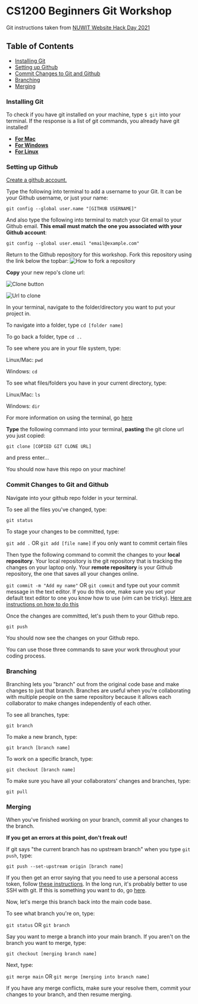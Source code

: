 # CS1200 Beginners Git Workshop

Git instructions taken from [NUWIT Website Hack Day 2021](https://github.com/britneyart80/hack_day_2021)

## Table of Contents
- [Installing Git](#installing-git)
- [Setting up Github](#setup)
- [Commit Changes to Git and Github](#commit-changes)
- [Branching](#branching)
- [Merging](#merging)

<a name="installing-git"></a>
### Installing Git 
To check if you have git installed on your machine, type `$ git` into your terminal. If the response is a list of git commands, you already have git installed!

- **[For Mac](http://git-scm.com/download/mac)**
- **[For Windows](https://www.computerhope.com/issues/ch001927.htm)**
- **[For Linux](https://git-scm.com/download/linux)**

<a name="setup"></a>
### Setting up Github
[Create a github account.](https://github.com/join)

Type the following into terminal to add a username to your Git. It can be your Github username, or just your name:

`git config --global user.name "[GITHUB USERNAME]"`

And also type the following into terminal to match your Git email to your Github email. **This email must match the one you associated with your Github account**:

`git config --global user.email "email@example.com"`

Return to the Github repository for this workshop. Fork this repository using the link below the topbar:
  ![How to fork a repository](https://help.github.com/assets/images/help/repository/fork_button.jpg)
  
**Copy** your new repo's clone url:

![Clone button](https://help.github.com/assets/images/help/repository/clone-repo-clone-url-button.png)

![Url to clone](https://help.github.com/assets/images/help/repository/https-url-clone.png)

In your terminal, navigate to the folder/directory you want to put your project in. 

To navigate into a folder, type `cd [folder name]`

To go back a folder, type `cd ..`

To see where you are in your file system, type:

Linux/Mac: `pwd`

Windows: `cd`

To see what files/folders you have in your current directory, type:

Linux/Mac: `ls`

Windows: `dir`

For more information on using the terminal, go [here](https://enexdi.sciencesconf.org/data/pages/windows_vs_mac_commands_1.pdf)

**Type** the following command into your terminal, **pasting** the git clone url you just copied:

```git clone [COPIED GIT CLONE URL]```

and press enter...

You should now have this repo on your machine!

<a name="commit-changes"></a>
### Commit Changes to Git and Github

Navigate into your github repo folder in your terminal.

To see all the files you've changed, type:

`git status`

To stage your changes to be committed, type:

`git add .` OR
`git add [file name]` if you only want to commit certain files

Then type the following command to commit the changes to your **local repository**. Your local repository is the git repository that is tracking the changes on your laptop only. Your **remote repository** is your Github repository, the one that saves all your changes online.

`git commit -m "Add my name"` OR
`git commit` and type out your commit message in the text editor. If you do this one, make sure you set your default text editor to one you know how to use (vim can be tricky). [Here are instructions on how to do this](https://docs.github.com/en/get-started/getting-started-with-git/associating-text-editors-with-git)

Once the changes are committed, let's push them to your Github repo.

`git push`

You should now see the changes on your Github repo.

You can use those three commands to save your work throughout your coding process.

<a name="branching"></a>
### Branching

Branching lets you "branch" out from the original code base and make changes to just that branch. Branches are useful when you're collaborating with multiple people on the same repository because it allows each collaborator to make changes independently of each other.

To see all branches, type:

`git branch`

To make a new branch, type:

`git branch [branch name]`

To work on a specific branch, type:

`git checkout [branch name]`

To make sure you have all your collaborators' changes and branches, type:

`git pull`

<a name="merging"></a>
### Merging

When you've finished working on your branch, commit all your changes to the branch. 

**If you get an errors at this point, don't freak out!**

If git says "the current branch has no upstream branch" when you type `git push`, type:

`git push --set-upstream origin [branch name]`

If you then get an error saying that you need to use a personal access token, follow [these instructions](https://docs.github.com/en/authentication/keeping-your-account-and-data-secure/creating-a-personal-access-token). In the long run, it's probably better to use SSH with git. If this is something you want to do, go [here](https://docs.github.com/en/authentication/connecting-to-github-with-ssh).

Now, let's merge this branch back into the main code base.

To see what branch you're on, type:

`git status` OR `git branch`

Say you want to merge a branch into your main branch. If you aren't on the branch you want to merge, type:

`git checkout [merging branch name]`

Next, type:

`git merge main` OR `git merge [merging into branch name]`

If you have any merge conflicts, make sure your resolve them, commit your changes to your branch, and then resume merging.

